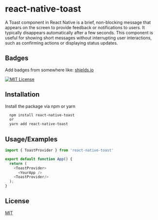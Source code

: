 # react-native-toast
A Toast component in React Native is a brief, non-blocking message that appears on the screen to provide feedback or notifications to users. It typically disappears automatically after a few seconds. This component is useful for showing short messages without interrupting user interactions, such as confirming actions or displaying status updates.

## Badges

Add badges from somewhere like: [shields.io](https://shields.io/)

[![MIT License](https://img.shields.io/badge/License-MIT-green.svg)](https://choosealicense.com/licenses/mit/)


## Installation

Install the package via npm or yarn

```bash
  npm install react-native-toast
  or
  yarn add react-native-toast
```
    
## Usage/Examples

```javascript
import { ToastProvider } from 'react-native-toast'

export default function App() {
  return (
    <ToastProvider>
      <YourApp />
    <ToastProvider/>
  );
}
```


## License

[MIT](https://choosealicense.com/licenses/mit/)

